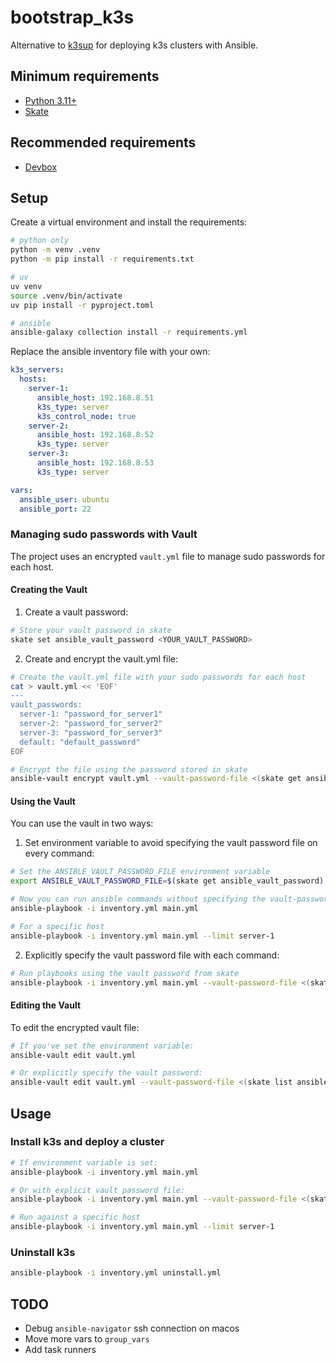 # bootstrap_k3s

Alternative to [k3sup](https://github.com/alexellis/k3sup) for deploying k3s clusters with Ansible.

## Minimum requirements

* [Python 3.11+](https://www.python.org/downloads/)
* [Skate](https://github.com/charmbracelet/skate)

## Recommended requirements

* [Devbox](https://www.jetify.com/docs/devbox/installing_devbox/)

## Setup

Create a virtual environment and install the requirements:

```bash
# python only
python -m venv .venv
python -m pip install -r requirements.txt

# uv
uv venv
source .venv/bin/activate
uv pip install -r pyproject.toml

# ansible
ansible-galaxy collection install -r requirements.yml
```

Replace the ansible inventory file with your own:

```yaml
k3s_servers:
  hosts:
    server-1:
      ansible_host: 192.168.8.51
      k3s_type: server
      k3s_control_node: true
    server-2:
      ansible_host: 192.168.8.52
      k3s_type: server
    server-3:
      ansible_host: 192.168.8.53
      k3s_type: server

vars:
  ansible_user: ubuntu
  ansible_port: 22
```

### Managing sudo passwords with Vault

The project uses an encrypted `vault.yml` file to manage sudo passwords for each host.

#### Creating the Vault

1. Create a vault password:

```bash
# Store your vault password in skate
skate set ansible_vault_password <YOUR_VAULT_PASSWORD>
```

2. Create and encrypt the vault.yml file:

```bash
# Create the vault.yml file with your sudo passwords for each host
cat > vault.yml << 'EOF'
---
vault_passwords:
  server-1: "password_for_server1"
  server-2: "password_for_server2"
  server-3: "password_for_server3"
  default: "default_password"
EOF

# Encrypt the file using the password stored in skate
ansible-vault encrypt vault.yml --vault-password-file <(skate get ansible_vault_password)
```

#### Using the Vault

You can use the vault in two ways:

1. Set environment variable to avoid specifying the vault password file on every command:

```bash
# Set the ANSIBLE_VAULT_PASSWORD_FILE environment variable
export ANSIBLE_VAULT_PASSWORD_FILE=$(skate get ansible_vault_password)

# Now you can run ansible commands without specifying the vault-password-file flag
ansible-playbook -i inventory.yml main.yml

# For a specific host
ansible-playbook -i inventory.yml main.yml --limit server-1
```

2. Explicitly specify the vault password file with each command:

```bash
# Run playbooks using the vault password from skate
ansible-playbook -i inventory.yml main.yml --vault-password-file <(skate list ansible_vault_password -v)
```

#### Editing the Vault

To edit the encrypted vault file:

```bash
# If you've set the environment variable:
ansible-vault edit vault.yml

# Or explicitly specify the vault password:
ansible-vault edit vault.yml --vault-password-file <(skate list ansible_vault_password -v)
```

## Usage

### Install k3s and deploy a cluster

```bash
# If environment variable is set:
ansible-playbook -i inventory.yml main.yml

# Or with explicit vault password file:
ansible-playbook -i inventory.yml main.yml --vault-password-file <(skate list ansible_vault_password -v)

# Run against a specific host
ansible-playbook -i inventory.yml main.yml --limit server-1
```

### Uninstall k3s

```bash
ansible-playbook -i inventory.yml uninstall.yml
```

## TODO

* Debug `ansible-navigator` ssh connection on macos
* Move more vars to `group_vars`
* Add task runners

